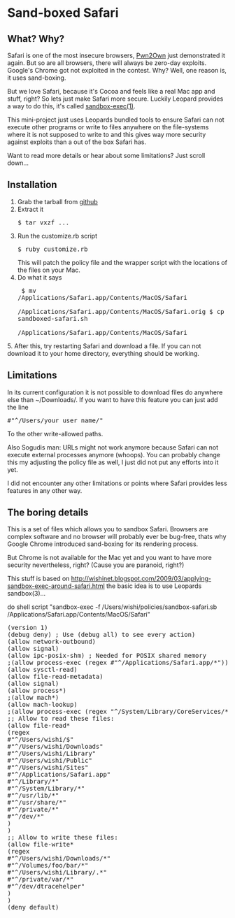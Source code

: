# Sand-boxed Safari

## What? Why?

Safari is one of the most insecure browsers, [Pwn2Own](http://dvlabs.tippingpoint.com/blog/2009/03/18/pwn2own-2009-day-1---safari-internet-explorer-and-firefox-taken-down-by-four-zero-day-exploits) just demonstrated it again.  But so are all browsers, there will always be zero-day exploits.  Google's Chrome got not exploited in the contest.  Why?  Well, one reason is, it uses sand-boxing.

But we love Safari, because it's Cocoa and feels like a real Mac app and stuff, right?  So lets just make Safari more secure.  Luckily Leopard provides a way to do this, it's called [sandbox-exec(1)](http://developer.apple.com/DOCUMENTATION/DARWIN/Reference/ManPages/man1/sandbox-exec.1.html#//apple_ref/doc/man/1/sandbox-exec).

This mini-project just uses Leopards bundled tools to ensure Safari can not execute other programs or write to files anywhere on the file-systems where it is not supposed to write to and this gives way more security against exploits than a out of the box Safari has.

Want to read more details or hear about some limitations? Just scroll down&hellip;


## Installation

1. Grab the tarball from [github](http://)
2. Extract it <pre>$ tar vxzf ...</pre>
3. Run the customize.rb script <pre>$ ruby customize.rb</pre> This will patch the policy file and the wrapper script with the locations of the files on your Mac.
4. Do what it says <pre>
$ mv /Applications/Safari.app/Contents/MacOS/Safari \
  /Applications/Safari.app/Contents/MacOS/Safari.orig
$ cp sandboxed-safari.sh \
  /Applications/Safari.app/Contents/MacOS/Safari
</pre>
5. After this, try restarting Safari and download a file.  If you can not download it to your home directory, everything should be working.


## Limitations

In its current configuration it is not possible to download files do anywhere else than ~/Downloads/.  If you want to have this feature you can just add the line
<pre>
#"^/Users/your_user_name/"
</pre>
To the other write-allowed paths.

Also Sogudis man: URLs might not work anymore because Safari can not execute external processes anymore (whoops).  You can probably change this my adjusting the policy file as well, I just did not put any efforts into it yet.

I did not encounter any other limitations or points where Safari provides less features in any other way.


## The boring details

This is a set of files which allows you to sandbox Safari.  Browsers are complex software and no browser will probably ever be bug-free, thats why Google Chrome introduced sand-boxing for its rendering process.

But Chrome is not available for the Mac yet and you want to have more security nevertheless, right?  (Cause you are paranoid, right?)

This stuff is based on http://wishinet.blogspot.com/2009/03/applying-sandbox-exec-around-safari.html
the basic idea is to use Leopards sandbox(3)...


do shell script "sandbox-exec -f /Users/wishi/policies/sandbox-safari.sb /Applications/Safari.app/Contents/MacOS/Safari"






<pre>
(version 1)
(debug deny) ; Use (debug all) to see every action)
(allow network-outbound)
(allow signal)
(allow ipc-posix-shm) ; Needed for POSIX shared memory
;(allow process-exec (regex #"^/Applications/Safari.app/*"))
(allow sysctl-read)
(allow file-read-metadata)
(allow signal)
(allow process*)
;(allow mach*)
(allow mach-lookup)
;(allow process-exec (regex "^/System/Library/CoreServices/*"))
;; Allow to read these files:
(allow file-read*
(regex
#"^/Users/wishi/$"
#"^/Users/wishi/Downloads"
#"^/Users/wishi/Library"
#"^/Users/wishi/Public"
#"^/Users/wishi/Sites"
#"^/Applications/Safari.app"
#"^/Library/*"
#"^/System/Library/*"
#"^/usr/lib/*"
#"^/usr/share/*"
#"^/private/*"
#"^/dev/*"
)
)
;; Allow to write these files:
(allow file-write*
(regex
#"^/Users/wishi/Downloads/*"
#"^/Volumes/foo/bar/*"
#"^/Users/wishi/Library/.*"
#"^/private/var/*"
#"^/dev/dtracehelper"
)
)
(deny default)
</pre>